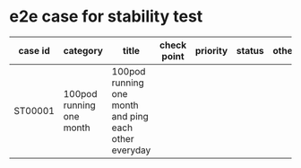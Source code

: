 # e2e case for stability test
| case id | category  | title | check point          | priority | status | other |
|---------|-----------|-------|----------------------|----------|--------|-------|
| ST00001  | 100pod running one month | 100pod running one month and ping each other everyday   | | | | |

